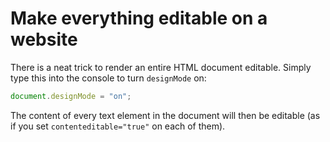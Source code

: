 # Make everything editable on a website

There is a neat trick to render an entire HTML document editable. Simply type this into the console to turn `designMode` on:

```js
document.designMode = "on";
```

The content of every text element in the document will then be editable (as if you set `contenteditable="true"` on each of them).
